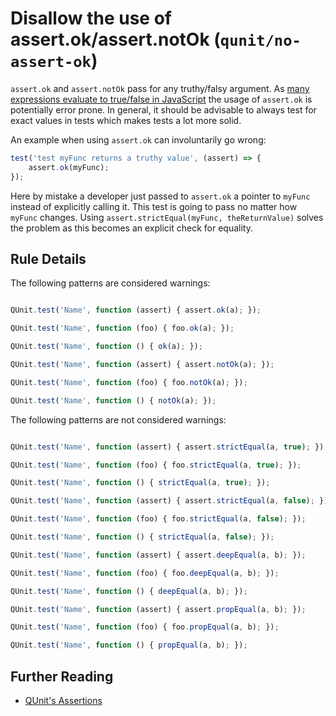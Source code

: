 # Disallow the use of assert.ok/assert.notOk (`qunit/no-assert-ok`)

<!-- end auto-generated rule header -->

`assert.ok` and `assert.notOk` pass for any truthy/falsy argument. As [many expressions evaluate to true/false in JavaScript](https://developer.mozilla.org/en-US/docs/Glossary/Truthy) the usage of `assert.ok` is potentially error prone. In general, it should be advisable to always test for exact values in tests which makes tests a lot more solid.

An example when using `assert.ok` can involuntarily go wrong:

```js
test('test myFunc returns a truthy value', (assert) => {
    assert.ok(myFunc);
});
```

Here by mistake a developer just passed to `assert.ok` a pointer to `myFunc` instead of explicitly calling it. This test is going to pass no matter how `myFunc` changes. Using `assert.strictEqual(myFunc, theReturnValue)` solves the problem as this becomes an explicit check for equality.

## Rule Details

The following patterns are considered warnings:

```js

QUnit.test('Name', function (assert) { assert.ok(a); });

QUnit.test('Name', function (foo) { foo.ok(a); });

QUnit.test('Name', function () { ok(a); });

QUnit.test('Name', function (assert) { assert.notOk(a); });

QUnit.test('Name', function (foo) { foo.notOk(a); });

QUnit.test('Name', function () { notOk(a); });

```

The following patterns are not considered warnings:

```js

QUnit.test('Name', function (assert) { assert.strictEqual(a, true); });

QUnit.test('Name', function (foo) { foo.strictEqual(a, true); });

QUnit.test('Name', function () { strictEqual(a, true); });

QUnit.test('Name', function (assert) { assert.strictEqual(a, false); });

QUnit.test('Name', function (foo) { foo.strictEqual(a, false); });

QUnit.test('Name', function () { strictEqual(a, false); });

QUnit.test('Name', function (assert) { assert.deepEqual(a, b); });

QUnit.test('Name', function (foo) { foo.deepEqual(a, b); });

QUnit.test('Name', function () { deepEqual(a, b); });

QUnit.test('Name', function (assert) { assert.propEqual(a, b); });

QUnit.test('Name', function (foo) { foo.propEqual(a, b); });

QUnit.test('Name', function () { propEqual(a, b); });

```

## Further Reading

* [QUnit's Assertions](https://api.qunitjs.com/category/assert/)
